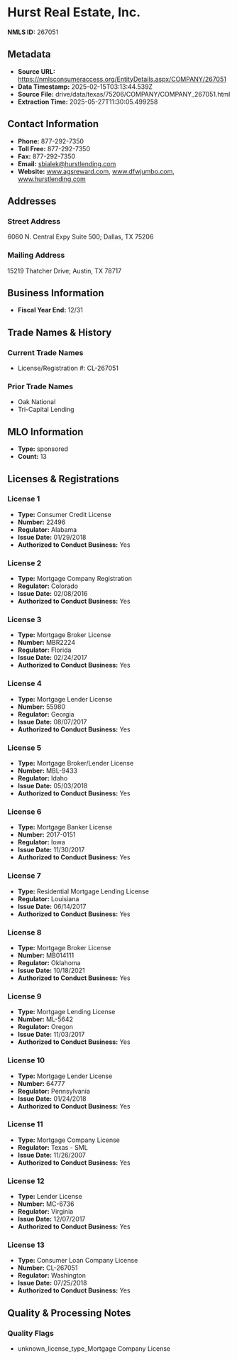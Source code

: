 # Hurst Real Estate, Inc.

**NMLS ID:** 267051

## Metadata
- **Source URL:** https://nmlsconsumeraccess.org/EntityDetails.aspx/COMPANY/267051
- **Data Timestamp:** 2025-02-15T03:13:44.539Z
- **Source File:** drive/data/texas/75206/COMPANY/COMPANY_267051.html
- **Extraction Time:** 2025-05-27T11:30:05.499258

## Contact Information
- **Phone:** 877-292-7350
- **Toll Free:** 877-292-7350
- **Fax:** 877-292-7350
- **Email:** sbialek@hurstlending.com
- **Website:** www.agsreward.com, www.dfwjumbo.com, www.hurstlending.com

## Addresses
### Street Address
6060 N. Central Expy Suite 500; Dallas, TX 75206

### Mailing Address
15219 Thatcher Drive; Austin, TX 78717

## Business Information
- **Fiscal Year End:** 12/31

## Trade Names & History
### Current Trade Names
- License/Registration #: CL-267051

### Prior Trade Names
- Oak National
- Tri-Capital Lending

## MLO Information
- **Type:** sponsored
- **Count:** 13

## Licenses & Registrations

### License 1
- **Type:** Consumer Credit License
- **Number:** 22496
- **Regulator:** Alabama
- **Issue Date:** 01/29/2018
- **Authorized to Conduct Business:** Yes

### License 2
- **Type:** Mortgage Company Registration
- **Regulator:** Colorado
- **Issue Date:** 02/08/2016
- **Authorized to Conduct Business:** Yes

### License 3
- **Type:** Mortgage Broker License
- **Number:** MBR2224
- **Regulator:** Florida
- **Issue Date:** 02/24/2017
- **Authorized to Conduct Business:** Yes

### License 4
- **Type:** Mortgage Lender License
- **Number:** 55980
- **Regulator:** Georgia
- **Issue Date:** 08/07/2017
- **Authorized to Conduct Business:** Yes

### License 5
- **Type:** Mortgage Broker/Lender License
- **Number:** MBL-9433
- **Regulator:** Idaho
- **Issue Date:** 05/03/2018
- **Authorized to Conduct Business:** Yes

### License 6
- **Type:** Mortgage Banker License
- **Number:** 2017-0151
- **Regulator:** Iowa
- **Issue Date:** 11/30/2017
- **Authorized to Conduct Business:** Yes

### License 7
- **Type:** Residential Mortgage Lending License
- **Regulator:** Louisiana
- **Issue Date:** 06/14/2017
- **Authorized to Conduct Business:** Yes

### License 8
- **Type:** Mortgage Broker License
- **Number:** MB014111
- **Regulator:** Oklahoma
- **Issue Date:** 10/18/2021
- **Authorized to Conduct Business:** Yes

### License 9
- **Type:** Mortgage Lending License
- **Number:** ML-5642
- **Regulator:** Oregon
- **Issue Date:** 11/03/2017
- **Authorized to Conduct Business:** Yes

### License 10
- **Type:** Mortgage Lender License
- **Number:** 64777
- **Regulator:** Pennsylvania
- **Issue Date:** 01/24/2018
- **Authorized to Conduct Business:** Yes

### License 11
- **Type:** Mortgage Company License
- **Regulator:** Texas - SML
- **Issue Date:** 11/26/2007
- **Authorized to Conduct Business:** Yes

### License 12
- **Type:** Lender License
- **Number:** MC-6736
- **Regulator:** Virginia
- **Issue Date:** 12/07/2017
- **Authorized to Conduct Business:** Yes

### License 13
- **Type:** Consumer Loan Company License
- **Number:** CL-267051
- **Regulator:** Washington
- **Issue Date:** 07/25/2018
- **Authorized to Conduct Business:** Yes

## Quality & Processing Notes
### Quality Flags
- unknown_license_type_Mortgage Company License
